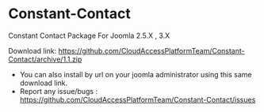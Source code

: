 Constant-Contact
================

Constant Contact Package For Joomla 2.5.X , 3.X



Download link:  https://github.com/CloudAccessPlatformTeam/Constant-Contact/archive/1.1.zip

* You can also install by url on your joomla administrator using this same download link.
* Report any issue/bugs  : https://github.com/CloudAccessPlatformTeam/Constant-Contact/issues  
